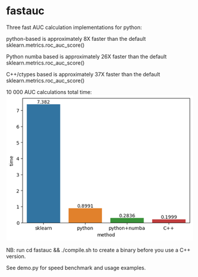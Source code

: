 # fastauc

Three fast AUC calculation implementations for python:

python-based is approximately 8X faster than the default sklearn.metrics.roc_auc_score()

Python numba based is approximately 26X faster than the default sklearn.metrics.roc_auc_score()

C++/ctypes based is approximately 37X faster than the default sklearn.metrics.roc_auc_score()

10 000 AUC calculations total time:
![speedup](speedup.png)

NB: run cd fastauc && ./compile.sh to create a binary before you use a C++ version.

See demo.py for speed benchmark and usage examples.